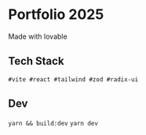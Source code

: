 # Portfolio 2025
Made with lovable

## Tech Stack

    #vite #react #tailwind #zod #radix-ui

## Dev

```yarn && build:dev```
```yarn dev```

